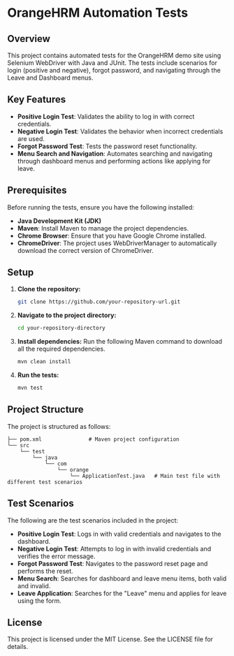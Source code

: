# OrangeHRM Automation Tests

## Overview
This project contains automated tests for the OrangeHRM demo site using Selenium WebDriver with Java and JUnit. The tests include scenarios for login (positive and negative), forgot password, and navigating through the Leave and Dashboard menus.

## Key Features
- **Positive Login Test**: Validates the ability to log in with correct credentials.
- **Negative Login Test**: Validates the behavior when incorrect credentials are used.
- **Forgot Password Test**: Tests the password reset functionality.
- **Menu Search and Navigation**: Automates searching and navigating through dashboard menus and performing actions like applying for leave.

## Prerequisites
Before running the tests, ensure you have the following installed:

- **Java Development Kit (JDK)**
- **Maven**: Install Maven to manage the project dependencies.
- **Chrome Browser**: Ensure that you have Google Chrome installed.
- **ChromeDriver**: The project uses WebDriverManager to automatically download the correct version of ChromeDriver.

## Setup
1. **Clone the repository:**
   ```bash
   git clone https://github.com/your-repository-url.git
   ```

2. **Navigate to the project directory:**
   ```bash
   cd your-repository-directory
   ```

3. **Install dependencies:** Run the following Maven command to download all the required dependencies.
   ```bash
   mvn clean install
   ```

4. **Run the tests:**
   ```bash
   mvn test
   ```

## Project Structure
The project is structured as follows:

```
├── pom.xml               # Maven project configuration
└── src
    └── test
        └── java
            └── com
                └── orange
                    └── ApplicationTest.java   # Main test file with different test scenarios
```

## Test Scenarios
The following are the test scenarios included in the project:

- **Positive Login Test**: Logs in with valid credentials and navigates to the dashboard.
- **Negative Login Test**: Attempts to log in with invalid credentials and verifies the error message.
- **Forgot Password Test**: Navigates to the password reset page and performs the reset.
- **Menu Search**: Searches for dashboard and leave menu items, both valid and invalid.
- **Leave Application**: Searches for the "Leave" menu and applies for leave using the form.

## License
This project is licensed under the MIT License. See the LICENSE file for details.
